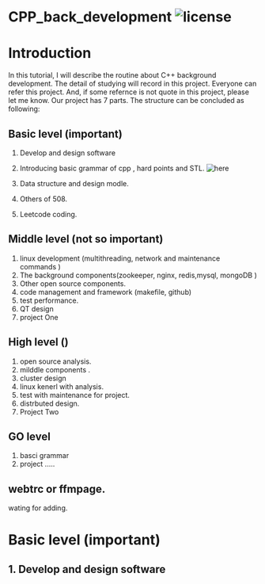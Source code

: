 # CPP_back_development ![license](https://img.shields.io/badge/License-MIT-brightgreen.svg)



# Introduction
In this tutorial, I will describe the routine about C++ background development.  The detail of studying will record in this project. Everyone can refer this project. And, if some refernce is not quote in this project, please let me know. 
 Our project has 7 parts. The structure can be concluded as following:

## Basic level (important)
 1. Develop and  design software      
 2. Introducing  basic grammar of cpp , hard points and STL.  ![here](https://blog.csdn.net/liupeng19970119/article/details/112220840)

 3. Data structure and design modle.
 4. Others of  508.
 5. Leetcode  coding.

## Middle level (not so important)

1. linux development (multithreading, network and maintenance commands ) 
2. The background components(zookeeper, nginx, redis,mysql, mongoDB )
3. Other open source components.
4. code management and framework (makefile, github)
5. test performance.
6. QT design
7. project One

## High level ()

1. open source analysis.
2. milddle components .
3. cluster design
4. linux  kenerl with analysis.
5. test with  maintenance  for project.
6. distrbuted design.
7. Project Two


## GO level
1. basci grammar
2.  project .....



## webtrc or ffmpage.

wating for adding.



# Basic level (important)

## 1. Develop and  design software